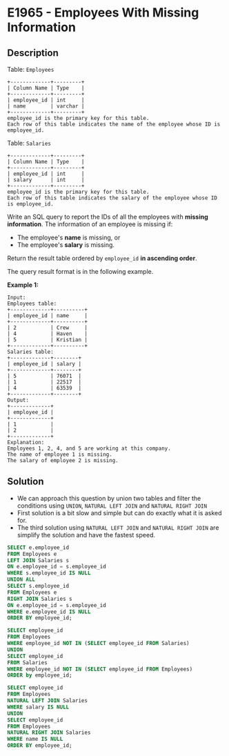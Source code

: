 # E1965 - Employees With Missing Information

## Description

Table: `Employees`

```
+-------------+---------+
| Column Name | Type    |
+-------------+---------+
| employee_id | int     |
| name        | varchar |
+-------------+---------+
employee_id is the primary key for this table.
Each row of this table indicates the name of the employee whose ID is employee_id.
```

 

Table: `Salaries`

```
+-------------+---------+
| Column Name | Type    |
+-------------+---------+
| employee_id | int     |
| salary      | int     |
+-------------+---------+
employee_id is the primary key for this table.
Each row of this table indicates the salary of the employee whose ID is employee_id.
```

 

Write an SQL query to report the IDs of all the employees with **missing information**. The information of an employee is missing if:

- The employee's **name** is missing, or
- The employee's **salary** is missing.

Return the result table ordered by `employee_id` **in ascending order**.

The query result format is in the following example.

 

**Example 1:**

```
Input: 
Employees table:
+-------------+----------+
| employee_id | name     |
+-------------+----------+
| 2           | Crew     |
| 4           | Haven    |
| 5           | Kristian |
+-------------+----------+
Salaries table:
+-------------+--------+
| employee_id | salary |
+-------------+--------+
| 5           | 76071  |
| 1           | 22517  |
| 4           | 63539  |
+-------------+--------+
Output: 
+-------------+
| employee_id |
+-------------+
| 1           |
| 2           |
+-------------+
Explanation: 
Employees 1, 2, 4, and 5 are working at this company.
The name of employee 1 is missing.
The salary of employee 2 is missing.
```



## Solution

- We can approach this question by union two tables and filter the conditions using `UNION`, `NATURAL LEFT JOIN` and `NATURAL RIGHT JOIN`
- First solution is a bit slow and simple but can do exactly what it is asked for.
- The third solution using `NATURAL LEFT JOIN` and `NATURAL RIGHT JOIN` are simplify the solution and have the fastest speed.

```sql
SELECT e.employee_id
FROM Employees e
LEFT JOIN Salaries s
ON e.employee_id = s.employee_id
WHERE s.employee_id IS NULL
UNION ALL
SELECT s.employee_id
FROM Employees e 
RIGHT JOIN Salaries s
ON e.employee_id = s.employee_id
WHERE e.employee_id IS NULL
ORDER BY employee_id;
```

```sql
SELECT employee_id
FROM Employees
WHERE employee_id NOT IN (SELECT employee_id FROM Salaries)
UNION
SELECT employee_id
FROM Salaries
WHERE employee_id NOT IN (SELECT employee_id FROM Employees)
ORDER by employee_id;
```

```sql
SELECT employee_id
FROM Employees 
NATURAL LEFT JOIN Salaries 
WHERE salary IS NULL
UNION
SELECT employee_id
FROM Employees 
NATURAL RIGHT JOIN Salaries
WHERE name IS NULL
ORDER BY employee_id;
```

